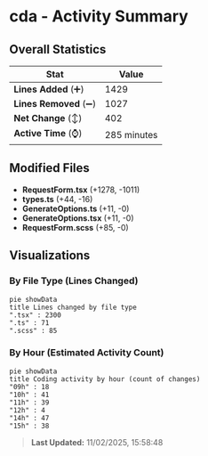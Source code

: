 # cda - Activity Summary 

## Overall Statistics

| Stat                   | Value                                                             |
| ---------------------- | ----------------------------------------------------------------- |
| **Lines Added** (➕)   | 1429                                          |
| **Lines Removed** (➖) | 1027                                        |
| **Net Change** (↕)    | 402                |
| **Active Time** (⌚)   | 285 minutes |


## Modified Files
- **RequestForm.tsx** (+1278, -1011)
- **types.ts** (+44, -16)
- **GenerateOptions.ts** (+11, -0)
- **GenerateOptions.tsx** (+11, -0)
- **RequestForm.scss** (+85, -0)

## Visualizations

### By File Type (Lines Changed)

```mermaid
pie showData
title Lines changed by file type
".tsx" : 2300
".ts" : 71
".scss" : 85
```

### By Hour (Estimated Activity Count)

```mermaid
pie showData
title Coding activity by hour (count of changes)
"09h" : 18
"10h" : 41
"11h" : 39
"12h" : 4
"14h" : 47
"15h" : 38
```


> **Last Updated:** 11/02/2025, 15:58:48